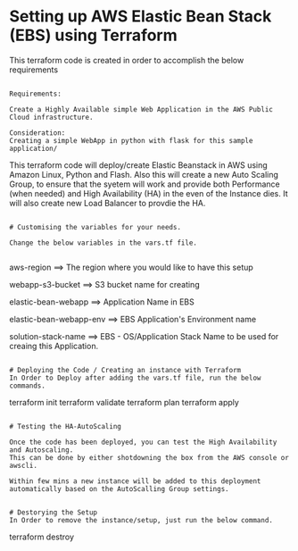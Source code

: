# Setting up AWS Elastic Bean Stack (EBS) using Terraform

This terraform code is created in order to accomplish the below requirements

```

Requirements:

Create a Highly Available simple Web Application in the AWS Public Cloud infrastructure. 

Consideration:
Creating a simple WebApp in python with flask for this sample application/

```
This terraform code will deploy/create Elastic Beanstack in AWS using Amazon Linux, Python and Flash. Also this will create a new Auto Scaling Group, to ensure that the syetem will work and provide both Performance (when needed) and High Availability (HA) in the even of the Instance dies. It will also create new Load Balancer to provdie the HA.
```

# Customising the variables for your needs.

Change the below variables in the vars.tf file.


```
aws-region ==> The region where you would like to have this setup

webapp-s3-bucket ==> S3 bucket name for creating

elastic-bean-webapp ==> Application Name in EBS

elastic-bean-webapp-env ==> EBS Application's Environment name

solution-stack-name ==> EBS - OS/Application Stack Name to be used for creaing this Application.

```

# Deploying the Code / Creating an instance with Terraform
In Order to Deploy after adding the vars.tf file, run the below commands.

```
terraform init
terraform validate
terraform plan
terraform apply

```

# Testing the HA-AutoScaling

Once the code has been deployed, you can test the High Availability and Autoscaling. 
This can be done by either shotdowning the box from the AWS console or awscli. 

Within few mins a new instance will be added to this deployment automatically based on the AutoScalling Group settings.


# Destorying the Setup
In Order to remove the instance/setup, just run the below command.

```
terraform destroy

```
